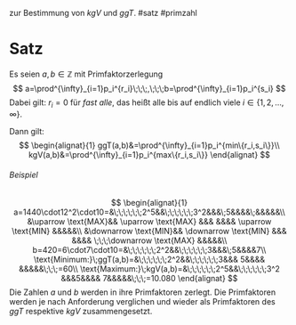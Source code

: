 zur Bestimmung von $kgV$ und $ggT$.
#satz #primzahl 

# Satz
Es seien $a,b \in \mathbb{Z}$ mit Primfaktorzerlegung
$$
a=\prod^{\infty}_{i=1}p_i^{r_i}\;\;\;,\;\;\;b=\prod^{\infty}_{i=1}p_i^{s_i}
$$
Dabei gilt: $r_i=0$ für *fast alle*, das heißt alle bis auf endlich viele $i \in \{1,2,\dots,\infty\}$.

Dann gilt:$$
\begin{alignat}{1}
ggT(a,b)&=\prod^{\infty}_{i=1}p_i^{min\{r_i,s_i\}}\\
kgV(a,b)&=\prod^{\infty}_{i=1}p_i^{max\{r_i,s_i\}}
\end{alignat}
$$
###### Beispiel
$$
\begin{alignat}{1}
a=1440\cdot12^2\cdot10=&\;\;\;\;\;\;2^5&&\;\;\;\;\;\;3^2&&&\;5&&&&\;&&&&&\\
&\uparrow \text{MAX}&& \uparrow \text{MAX} &&& &&&& \uparrow \text{MIN} &&&&&\\
&\downarrow \text{MIN}&& \downarrow \text{MIN} &&& &&&& \;\;\;\downarrow \text{MAX} &&&&&\\
b=420=6\cdot7\cdot10=&\;\;\;\;\;\;2^2&&\;\;\;\;\;\;3&&&\;5&&&&7\\
\text{Minimum:}\;ggT(a,b)=&\;\;\;\;\;\;2^2&&\;\;\;\;\;\;3&&& 5&&&&  &&&&&\;\;\;=60\\
\text{Maximum:}\;kgV(a,b)=&\;\;\;\;\;\;2^5&&\;\;\;\;\;\;3^2 &&&5&&&& 7&&&&&\;\;\;=10.080
\end{alignat}
$$
Die Zahlen $a$ und $b$ werden in ihre Primfaktoren zerlegt. Die Primfaktoren werden je nach Anforderung verglichen und wieder als Primfaktoren des $ggT$ respektive $kgV$ zusammengesetzt.